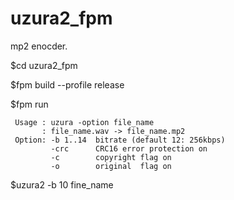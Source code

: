 # uzura2_fpm

mp2 enocder.

$cd uzura2_fpm

$fpm build --profile release

$fpm run

```
 Usage : uzura -option file_name
       : file_name.wav -> file_name.mp2
 Option: -b 1..14  bitrate (default 12: 256kbps)
         -crc      CRC16 error protection on
         -c        copyright flag on
         -o        original  flag on
```

$uzura2 -b 10 fine_name